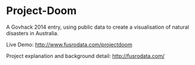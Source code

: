 Project-Doom
============

A Govhack 2014 entry, using public data to create a visualisation of natural disasters in Australia.

Live Demo: http://www.fusrodata.com/projectdoom

Project explanation and background detail: http://fusrodata.com/
